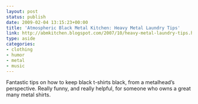 ```yaml
---
layout: post
status: publish
date: 2009-02-04 13:15:23+00:00
title: 'Atmospheric Black Metal Kitchen: Heavy Metal Laundry Tips'
link: http://abmkitchen.blogspot.com/2007/10/heavy-metal-laundry-tips.html
type: aside
categories:
- clothing
- humor
- metal
- music
---
```


Fantastic tips on how to keep black t-shirts black, from a metalhead’s perspective. Really funny, and really helpful, for someone who owns a great many metal shirts.
